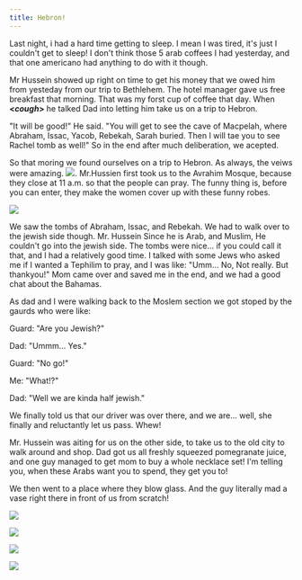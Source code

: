 ```yaml
---
title: Hebron!
---
```


Last night, i had a hard time getting to sleep. I mean I was tired, it's just I couldn't get to sleep! I don't think those 5 arab coffees I had yesterday, and that one americano had anything to do with it though.

Mr Hussein showed up right on time to get his money that we owed him from yesteday from our trip to Bethlehem. The hotel manager gave us free breakfast that morning. That was my forst cup of coffee that day. When **<*cough*>** he talked Dad into letting him take us on a trip to Hebron.

"It will be good!" He said. "You will get to see the cave of Macpelah, where Abraham, Issac, Yacob, Rebekah, Sarah buried. Then I will tae you to see Rachel tomb as well!" So in the end after much deliberation, we acepted.



So that moring we found ourselves on a trip to Hebron. As always, the veiws were amazing. ![](/post/travel/veiw5.JPG). Mr.Hussien first took us to the Avrahim Mosque, because they close at 11 a.m. so that the people can pray. The funny thing is, before you can enter, they make the women cover up with these funny robes.

![](/post/travel/peoplemosque.JPG)

We saw the tombs of Abraham, Issac, and Rebekah. We had to walk over to the jewish side though. Mr. Hussein Since he is Arab, and Muslim, He couldn't go into the jewish side. The tombs were nice... if you could call it that, and I had a relatively good time. I talked with some Jews who asked me if I wanted a Tephilim to pray, and I was like: "Umm... No, Not really. But thankyou!" Mom came over and saved me in the end, and we had a good chat about the Bahamas.

As dad and I were walking back to the Moslem section we got stoped by the gaurds who were like: 

Guard: "Are you Jewish?"

Dad: "Ummm... Yes."

Guard: "No go!"

Me: "What!?"

Dad: "Well we are kinda half jewish."

We finally told us that our driver was over there, and we are... well, she finally and reluctantly let us pass. Whew!

Mr. Hussein was aiting for us on the other side, to take us to the old city to walk around and shop. Dad got us all freshly squeezed pomegranate juice, and one guy managed to get mom to buy a whole necklace set! I'm telling you, when these Arabs  want you to spend, they get you to!

We then went to a place where they blow glass. And the guy literally mad a vase right there in front of us from scratch!

![](gblow1.JPG)

![](gblow2.JPG)

![](gblow3.JPG)

![](gblow4.JPG)


